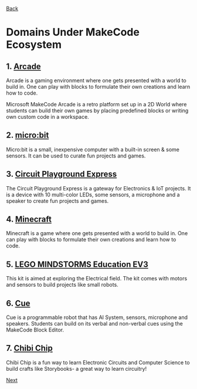 [Back](/makecode-docs/student-docs/2.%20makecode-platform.md)

# Domains Under MakeCode Ecosystem

## 1. [Arcade](https://www.microsoft.com/en-us/makecode/get-started?activetab=pivot1:primaryr5)

Arcade is a gaming environment where one gets presented with a world to build in. One can play with blocks to formulate their own creations and learn how to code.

Microsoft MakeCode Arcade is a retro platform set up in a 2D World where students can build their own games by placing predefined blocks or writing own custom code in a workspace.

## 2. [micro:bit](https://www.microsoft.com/en-us/makecode/get-started?activetab=pivot1:primaryr2)

Micro:bit is a small, inexpensive computer with a built-in screen & some sensors. It can be used to curate fun projects and games.

## 3. [Circuit Playground Express](https://www.microsoft.com/en-us/makecode/get-started?activetab=pivot1:primaryr3)

The Circuit Playground Express is a gateway for Electronics & IoT projects. It is a device with 10 multi-color LEDs, some sensors, a microphone and a speaker to create fun projects and games.

## 4. [Minecraft](https://www.microsoft.com/en-us/makecode/get-started?activetab=pivot1:primaryr4)

Minecraft is a game where one gets presented with a world to build in. One can play with blocks to formulate their own creations and learn how to code.

## 5. [LEGO MINDSTORMS Education EV3](https://www.microsoft.com/en-us/makecode/get-started?activetab=pivot1:primaryr6)

This kit is aimed at exploring the Electrical field. The kit comes with motors and sensors to build projects like small robots.

## 6. [Cue](https://www.microsoft.com/en-us/makecode/get-started?activetab=pivot1:primaryr7)

Cue is a programmable robot that has AI System, sensors, microphone and speakers. Students can build on its verbal and non-verbal cues using the MakeCode Block Editor.

## 7. [Chibi Chip](https://www.microsoft.com/en-us/makecode/get-started?activetab=pivot1:primaryr8)

Chibi Chip is a fun way to learn Electronic Circuits and Computer Science to build crafts like Storybooks- a great way to learn circuitry!

[Next](/makecode-docs/student-docs/4.%20makecode-arcade.md)